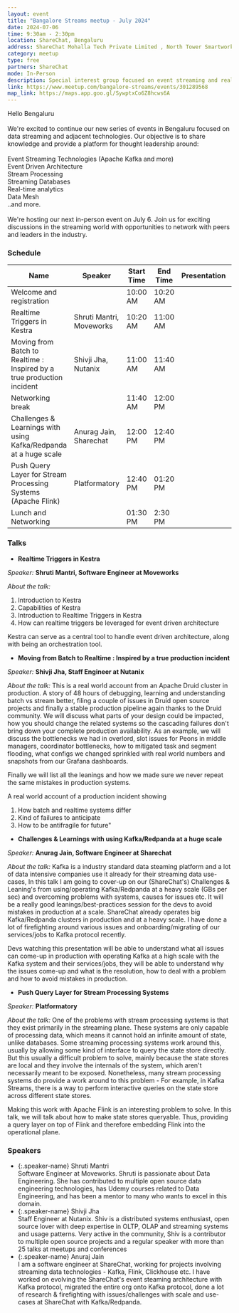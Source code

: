 ```yaml
---
layout: event
title: "Bangalore Streams meetup - July 2024"
date: 2024-07-06
time: 9:30am - 2:30pm
location: ShareChat, Bengaluru
address: ShareChat Mohalla Tech Private Limited , North Tower Smartworks ,Vaishnavi Tech Park, Survey No 16/1 & No 17/2 Ambalipura Village, Varthur Hobli, Bangalore East Taluk, Karnataka – 560103
category: meetup
type: free
partners: ShareChat
mode: In-Person
description: Special interest group focused on event streaming and real time analytics
link: https://www.meetup.com/bangalore-streams/events/301289568
map_link: https://maps.app.goo.gl/SywptxCo6Z8hcws6A
---
```


<div class="about">
Hello Bengaluru
<br><br>
We're excited to continue our new series of events in Bengaluru focused on data streaming and adjacent technologies. Our objective is to share knowledge and provide a platform for thought leadership around:
<br><br>
Event Streaming Technologies (Apache Kafka and more)<br>
Event Driven Architecture<br>
Stream Processing<br>
Streaming Databases<br>
Real-time analytics<br>
Data Mesh<br>
..and more.
<br><br>
We're hosting our next in-person event on July 6. Join us for exciting discussions in the streaming world with opportunities to network with peers and leaders in the industry.
</div>

### Schedule



| Name                                                                   | Speaker                  | Start Time | End Time | Presentation | Recording |
|------------------------------------------------------------------------|--------------------------|------------|----------|--------------|-----------|
| Welcome and registration                                               |                          | 10:00 AM   | 10:20 AM |              |           |
| Realtime Triggers in Kestra                                            | Shruti Mantri, Moveworks | 10:20 AM   | 11:00 AM |              |           |
| Moving from Batch to Realtime : Inspired by a true production incident | Shivji Jha, Nutanix      | 11:00 AM   | 11:40 AM |              |           |
| Networking break                                                       |                          | 11:40 AM   | 12:00 PM |              |           |
| Challenges & Learnings with using Kafka/Redpanda at a huge scale       | Anurag Jain, Sharechat   | 12:00 PM   | 12:40 PM |              |           |
| Push Query Layer for Stream Processing Systems (Apache Flink)          | Platformatory            | 12:40 PM   | 01:20 PM |              |           |
| Lunch and Networking                                                   |                          | 01:30 PM   | 2:30 PM  |              |           |



### Talks

- **Realtime Triggers in Kestra**

_Speaker:_ **Shruti Mantri, Software Engineer at Moveworks**

_About the talk:_ 
1. Introduction to Kestra
2. Capabilities of Kestra
3. Introduction to Realtime Triggers in Kestra
4. How can realtime triggers be leveraged for event driven architecture

Kestra can serve as a central tool to handle event driven architecture, along with being an orchestration tool.

- **Moving from Batch to Realtime : Inspired by a true production incident**

_Speaker:_ **Shivji Jha, Staff Engineer at Nutanix**

_About the talk:_ This is a real world account from an Apache Druid cluster in production. A story of 48 hours of debugging, learning and understanding batch vs stream better, filing a couple of issues in Druid open source projects and finally a stable production pipeline again thanks to the Druid community. We will discuss what parts of your design could be impacted, how you should change the related systems so the cascading failures don't bring down your complete production availability. As an example, we will discuss the bottlenecks we had in overlord, slot issues for Peons in middle managers, coordinator bottlenecks, how to mitigated task and segment flooding, what configs we changed sprinkled with real world numbers and snapshots from our Grafana dashboards.

Finally we will list all the leanings and how we made sure we never repeat the same mistakes in production systems.

A real world account of a production incident showing
1. How batch and realtime systems differ
2. Kind of failures to anticipate
3. How to be antifragile for future"

- **Challenges & Learnings with using Kafka/Redpanda at a huge scale**

_Speaker:_ **Anurag Jain, Software Engineer at Sharechat**

_About the talk:_ Kafka is a industry standard data steaming platform and a lot of data intensive companies use it already for their streaming data use-cases, In this talk I am going to cover-up on our (ShareChat's) Challenges & Leaning's from using/operating Kafka/Redpanda at a heavy scale (GBs per sec) and overcoming problems with systems, causes for issues etc. It will be a really good leanings/best-practices session for the devs to avoid mistakes in production at a scale. ShareChat already operates big Kafka/Redpanda clusters in production and at a heavy scale. I have done a lot of firefighting around various issues and onboarding/migrating of our services/jobs to Kafka protocol recently.

Devs watching this presentation will be able to understand what all issues can come-up in production with operating Kafka at a high scale with the Kafka system and their services/jobs, they will be able to understand why the issues come-up and what is the resolution, how to deal with a problem and how to avoid mistakes in production.

- **Push Query Layer for Stream Processing Systems**

_Speaker:_ **Platformatory**

_About the talk:_ One of the problems with stream processing systems is that they exist primarily in the streaming plane. These systems are only capable of processing data, which means it cannot hold an infinite amount of state, unlike databases. Some streaming processing systems work around this, usually by allowing some kind of interface to query the state store directly. But this usually a difficult problem to solve, mainly because the state stores are local and they involve the internals of the system, which aren't necessarily meant to be exposed. Nonetheless, many stream processing systems do provide a work around to this problem - For example, in Kafka Streams, there is a way to perform interactive queries on the state store across different state stores.

Making this work with Apache Flink is an interesting problem to solve. In this talk, we will talk about how to make state stores queryable. Thus, providing a query layer on top of Flink and therefore embedding Flink into the operational plane.

### Speakers

- {:.speaker-name} Shruti Mantri <br> <span class="speaker-description">Software Engineer at Moveworks. Shruti is passionate about Data Engineering. She has contributed to multiple open source data engineering technologies, has Udemy courses related to Data Engineering, and has been a mentor to many who wants to excel in this domain.</span>
- {:.speaker-name} Shivji Jha <br> <span class="speaker-description">Staff Engineer at Nutanix. Shiv is a distributed systems enthusiast, open source lover with deep expertise in OLTP, OLAP and streaming systems and usage patterns. Very active in the community, Shiv is  a contributor to multiple open source projects and a regular speaker with more than 25 talks at meetups and conferences</span>
- {:.speaker-name} Anuraj Jain <br> <span class="speaker-description">I am a software engineer at ShareChat, working for projects involving streaming data technologies - Kafka, Flink, Clickhouse etc. I have worked on evolving the ShareChat's event steaming architecture with Kafka protocol, migrated the entire org onto Kafka protocol, done a lot of research & firefighting with issues/challenges with scale and use-cases at ShareChat with Kafka/Redpanda.</span>